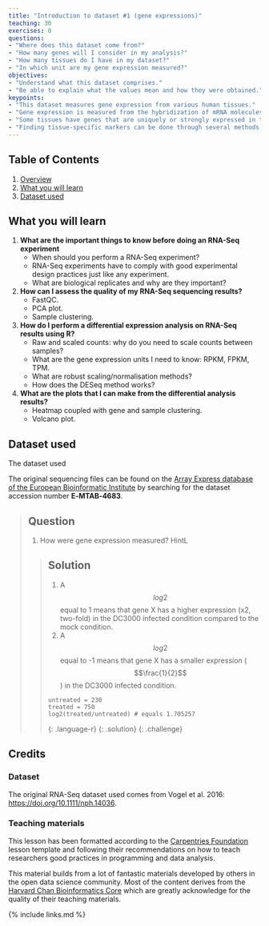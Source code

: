 ```yaml
---
title: "Introduction to dataset #1 (gene expressions)"
teaching: 30
exercises: 0
questions:
- "Where does this dataset come from?"
- "How many genes will I consider in my analysis?"
- "How many tissues do I have in my dataset?"
- "In which unit are my gene expression measured?"
objectives:
- "Understand what this dataset comprises."
- "Be able to explain what the values mean and how they were obtained."
keypoints:
- "This dataset measures gene expression from various human tissues."
- "Gene expression is measured from the hybridization of mRNA molecules to microarray probes."
- "Some tissues have genes that are uniquely or strongly expressed in them which makes them gene-markers of that tissue."
- "Finding tissue-specific markers can be done through several methods: PCA, clustering or even custom ones."
---
```



## Table of Contents
1. [Overview](#overview)
2. [What you will learn](#what-you-will-learn)
3. [Dataset used](#dataset-used)


## What you will learn

1. **What are the important things to know before doing an RNA-Seq experiment** 
    - When should you perform a RNA-Seq experiment?  
    - RNA-Seq experiments have to comply with good experimental design practices just like any experiment.
    - What are biological replicates and why are they important?
2. **How can I assess the quality of my RNA-Seq sequencing results?**
    - FastQC.
    - PCA plot.
    - Sample clustering.
3. **How do I perform a differential expression analysis on RNA-Seq results using R?**
    - Raw and scaled counts: why do you need to scale counts between samples?
    - What are the gene expression units I need to know: RPKM, FPKM, TPM.
    - What are robust scaling/normalisation methods?
    - How does the DESeq method works?
4. **What are the plots that I can make from the differential analysis results?**
    - Heatmap coupled with gene and sample clustering.
    - Volcano plot.

## Dataset used 

The dataset used 

The original sequencing files can be found on the [Array Express database of the European Bioinformatic Institute](https://www.ebi.ac.uk/arrayexpress) by searching for the dataset accession number __E‐MTAB‐4683__.

> ## Question
> 1. How were gene expression measured? 
> HintL 
> > ## Solution
> > 1. A $$log2$$ equal to 1 means that gene X has a higher expression (x2, two-fold) in the DC3000 infected condition compared to the mock condition. 
> > 2. A $$log2$$ equal to -1 means that gene X has a smaller expression ($$\frac{1}{2}$$) in the DC3000 infected condition.   
> >  
> > ~~~
> > untreated = 230
> > treated = 750
> > log2(treated/untreated) # equals 1.705257
> > ~~~
> > {: .language-r}
> {: .solution}
{: .challenge}

## Credits

### Dataset
The original RNA-Seq dataset used comes from Vogel et al. 2016:  https://doi.org/10.1111/nph.14036.  

### Teaching materials
This lesson has been formatted according to the [Carpentries Foundation](https://carpentries.org/) lesson template and following their recommendations on how to teach researchers good practices in programming and data analysis.   

This material builds from a lot of fantastic materials developed by others in the open data science community. Most of the content derives from the [Harvard Chan Bioinformatics Core](https://github.com/hbctraining) which are greatly acknowledge for the quality of their teaching materials.

{% include links.md %}
